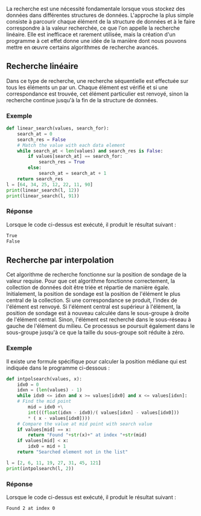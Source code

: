 La recherche est une nécessité fondamentale lorsque vous stockez des données dans différentes structures de données. L'approche la plus simple consiste à parcourir chaque élément de la structure de données et à le faire correspondre à la valeur recherchée, ce que l'on appelle la recherche linéaire. Elle est inefficace et rarement utilisée, mais la création d'un programme à cet effet donne une idée de la manière dont nous pouvons mettre en œuvre certains algorithmes de recherche avancés.

## Recherche linéaire

Dans ce type de recherche, une recherche séquentielle est effectuée sur tous les éléments un par un. Chaque élément est vérifié et si une correspondance est trouvée, cet élément particulier est renvoyé, sinon la recherche continue jusqu'à la fin de la structure de données.

### Exemple

```python
def linear_search(values, search_for):
    search_at = 0
    search_res = False
    # Match the value with each data element	
    while search_at < len(values) and search_res is False:
        if values[search_at] == search_for:
            search_res = True
        else:
            search_at = search_at + 1
    return search_res
l = [64, 34, 25, 12, 22, 11, 90]
print(linear_search(l, 12))
print(linear_search(l, 91))
```

### Réponse

Lorsque le code ci-dessus est exécuté, il produit le résultat suivant :

```bash
True
False
```

## Recherche par interpolation

Cet algorithme de recherche fonctionne sur la position de sondage de la valeur requise. Pour que cet algorithme fonctionne correctement, la collection de données doit être triée et répartie de manière égale. Initialement, la position de sondage est la position de l'élément le plus central de la collection. Si une correspondance se produit, l'index de l'élément est renvoyé. Si l'élément central est supérieur à l'élément, la position de sondage est à nouveau calculée dans le sous-groupe à droite de l'élément central. Sinon, l'élément est recherché dans le sous-réseau à gauche de l'élément du milieu. Ce processus se poursuit également dans le sous-groupe jusqu'à ce que la taille du sous-groupe soit réduite à zéro.

### Exemple

Il existe une formule spécifique pour calculer la position médiane qui est indiquée dans le programme ci-dessous :

```python
def intpolsearch(values, x):
    idx0 = 0
    idxn = (len(values) - 1)
    while idx0 <= idxn and x >= values[idx0] and x <= values[idxn]:
    # Find the mid point
        mid = idx0 +\
        int(((float(idxn - idx0)/( values[idxn] - values[idx0]))
        * ( x - values[idx0])))
    # Compare the value at mid point with search value 
    if values[mid] == x:
        return "Found "+str(x)+" at index "+str(mid)
    if values[mid] < x:
        idx0 = mid + 1
    return "Searched element not in the list"

l = [2, 6, 11, 19, 27, 31, 45, 121]
print(intpolsearch(l, 2))
```

### Réponse

Lorsque le code ci-dessus est exécuté, il produit le résultat suivant :

```bash
Found 2 at index 0
```
